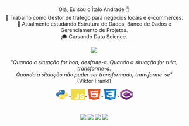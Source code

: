 <footer align="center">
  <p align="center">
    Olá, Eu sou o Ítalo Andrade ✋<br>
   🔭 Trabalho como Gestor de tráfego para negocios locais e e-commerces.<br>
   🌱 Atualmente estudando Estrutura de Dados, Banco de Dados e Gerenciamento de Projetos.<br>
   🎓 Cursando Data Science.<br>
     </p>
 <p align="center">
 
<section>
<footer align="center"><p align="center"><a href="https://github.com/italocreator">
<img height="180em" src="https://github-readme-stats.vercel.app/api?username=italocreator&show_icons=true&theme=blue-green&include_all_commits=true&count_private=true"/>
</a>
</section>

<footer align="center">
<p align="center"><i>"Quando a situação for boa, desfrute-a. Quando a situação for ruim, transforme-a.<br> 
 Quando a situação não puder ser transformada, transforme-se"</i><br>
 (Viktor Frankl)
 </p>
 <p align="center">
<a href="https://github.com/italocreator" target="_blank"><img align="center" height="30" width="40" src="https://raw.githubusercontent.com/devicons/devicon/master/icons/python/python-original.svg">
<a href="https://github.com/italocreator" target="_blank"><img align="center" height="30" width="40" src="https://raw.githubusercontent.com/devicons/devicon/master/icons/javascript/javascript-plain.svg">
<a href="https://github.com/italocreator" target="_blank"><img align="center" height="30" width="40" src="https://raw.githubusercontent.com/devicons/devicon/master/icons/html5/html5-original.svg">
<a href="https://github.com/italocreator" target="_blank"><img align="center" height="30" width="40" src="https://raw.githubusercontent.com/devicons/devicon/master/icons/css3/css3-original.svg">
<a href="https://github.com/italocreator" target="_blank"><img align="center" height="30" width="40" src="https://raw.githubusercontent.com/devicons/devicon/master/icons/csharp/csharp-original.svg">
<br><h1></h1>
<footer align="center"><p align="center">
  <a href="https://www.instagram.com/ital0.souza" target="_blank"><img src="https://img.shields.io/badge/Instagram-E4405F?style=for-the-badge&logo=instagram&logoColor=white" target="_blank"></a>
  <a href="https://www.linkedin.com/in/%C3%ADtalo-souza-5a41ba204" target="_blank"><img src="https://img.shields.io/badge/LinkedIn-0077B5?style=for-the-badge&logo=linkedin&logoColor=white" target="_blank"></a>
  <a href="https://www.facebook.com/italo.ssv" target="_blank"><img src="https://img.shields.io/badge/Facebook-1877F2?style=for-the-badge&logo=facebook&logoColor=white" target="_blank"></a>
  <a href="https://www.twitch.tv/xaoszyx" target="_blank"><img src="https://img.shields.io/badge/Twitch-9146FF?style=for-the-badge&logo=twitch&logoColor=white" target="_blank"></a>
  </p>
  <br>
  <p align="center">
   



